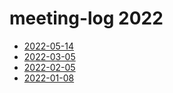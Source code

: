 # meeting-log 2022

- [2022-05-14](2022-05-14.md)
- [2022-03-05](2022-03-05.md)
- [2022-02-05](2022-02-05.md)
- [2022-01-08](2022-01-08.md)
